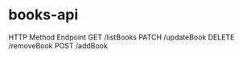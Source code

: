 # books-api

HTTP Method Endpoint
GET /listBooks
PATCH /updateBook
DELETE /removeBook
POST /addBook
